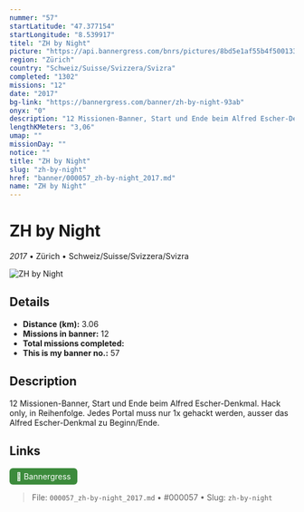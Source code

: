 ```yaml
---
nummer: "57"
startLatitude: "47.377154"
startLongitude: "8.539917"
titel: "ZH by Night"
picture: "https://api.bannergress.com/bnrs/pictures/8bd5e1af55b4f5001338dd403fd5e007"
region: "Zürich"
country: "Schweiz/Suisse/Svizzera/Svizra"
completed: "1302"
missions: "12"
date: "2017"
bg-link: "https://bannergress.com/banner/zh-by-night-93ab"
onyx: "0"
description: "12 Missionen-Banner, Start und Ende beim Alfred Escher-Denkmal. Hack only, in Reihenfolge. Jedes Portal muss nur 1x gehackt werden, ausser das Alfred Escher-Denkmal zu Beginn/Ende."
lengthKMeters: "3,06"
umap: ""
missionDay: ""
notice: ""
title: "ZH by Night"
slug: "zh-by-night"
href: "banner/000057_zh-by-night_2017.md"
name: "ZH by Night"
---
```

# ZH by Night

*2017* • Zürich • Schweiz/Suisse/Svizzera/Svizra

![ZH by Night](https://api.bannergress.com/bnrs/pictures/8bd5e1af55b4f5001338dd403fd5e007)



## Details
- **Distance (km):** 3.06
- **Missions in banner:** 12
- **Total missions completed:** 
- **This is my banner no.:** 57



## Description
12 Missionen-Banner, Start und Ende beim Alfred Escher-Denkmal. Hack only, in Reihenfolge. Jedes Portal muss nur 1x gehackt werden, ausser das Alfred Escher-Denkmal zu Beginn/Ende.



## Links
<a href="https://bannergress.com/banner/zh-by-night-93ab" target="_blank" style="display:inline-block;margin-right:8px;padding:6px 12px;background:#3c8b3c;color:#fff;text-decoration:none;border-radius:6px;">🔗 Bannergress</a>



> File: `000057_zh-by-night_2017.md` • #000057 • Slug: `zh-by-night`
